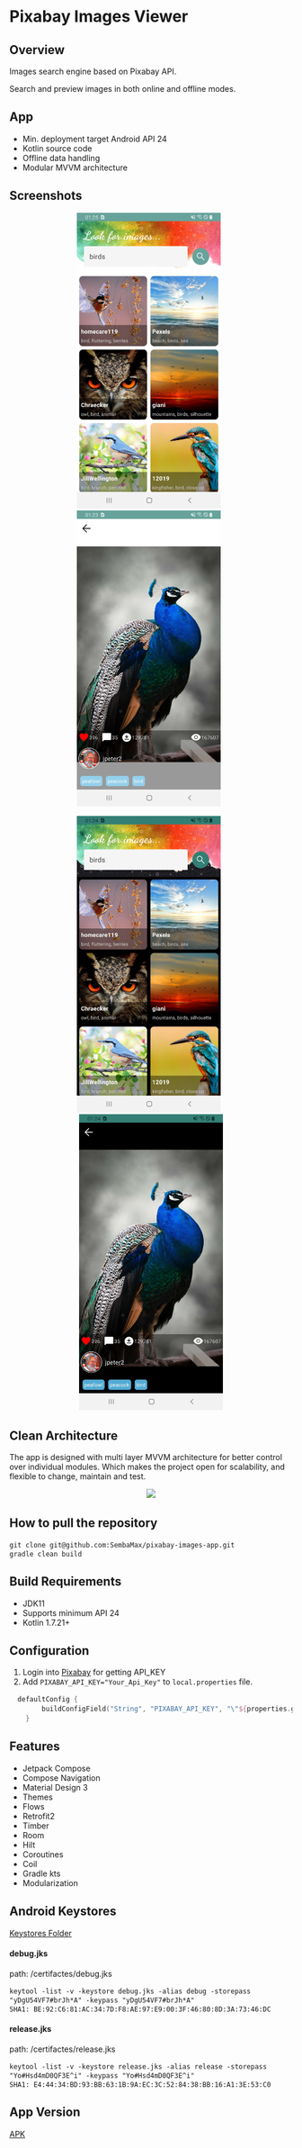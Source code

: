 # Pixabay Images Viewer

## Overview
Images search engine based on Pixabay API.

Search and preview images in both online and offline modes.


## App
* Min. deployment target Android API 24
* Kotlin source code
* Offline data handling
* Modular MVVM architecture


## Screenshots

<p align="center">
<img src="https://github.com/SembaMax/pixabay-images-app/blob/main/screenshots/main_light.jpg" width="256" />
&nbsp;
<img src="https://github.com/SembaMax/pixabay-images-app/blob/main/screenshots/detail_light.jpg" width="256" />
&nbsp;
</p>
  
<p align="center">
<img src="https://github.com/SembaMax/pixabay-images-app/blob/main/screenshots/main_dark.jpg" width="256" />
&nbsp;
<img src="https://github.com/SembaMax/pixabay-images-app/blob/main/screenshots/detail_dark.jpg" width="256" />
</p>



## Clean Architecture
The app is designed with multi layer MVVM architecture for better control over individual modules. Which makes the project open for scalability, and flexible to change, maintain and test.




<p align="center">
<img src="https://developer.android.com/static/topic/libraries/architecture/images/mad-arch-overview-ui.png" width="500" />
</p>


## How to pull the repository

	git clone git@github.com:SembaMax/pixabay-images-app.git
	gradle clean build
  

## Build Requirements

- JDK11
- Supports minimum API 24
- Kotlin 1.7.21+

## Configuration

1. Login into [Pixabay](https://pixabay.com/api/docs/#api_search_images) for getting API_KEY
2. Add `PIXABAY_API_KEY="Your_Api_Key"` to `local.properties` file.

```kotlin
  defaultConfig {
        buildConfigField("String", "PIXABAY_API_KEY", "\"${properties.getProperty("PIXABAY_API_KEY")}\"")
    }
 ```


## Features

- Jetpack Compose
- Compose Navigation
- Material Design 3
- Themes
- Flows
- Retrofit2
- Timber
- Room
- Hilt
- Coroutines
- Coil
- Gradle kts
- Modularization


## Android Keystores

[Keystores Folder](https://github.com/SembaMax/pixabay-images-app/tree/main/certifactes)

#### debug.jks

path:  /certifactes/debug.jks

    keytool -list -v -keystore debug.jks -alias debug -storepass "yDgU54VF7#brJh*A" -keypass "yDgU54VF7#brJh*A" 
    SHA1: BE:92:C6:81:AC:34:7D:F8:AE:97:E9:00:3F:46:80:8D:3A:73:46:DC

#### release.jks

path:  /certifactes/release.jks

    keytool -list -v -keystore release.jks -alias release -storepass "Yo#Hsd4mD0QF3E^i" -keypass "Yo#Hsd4mD0QF3E^i"
    SHA1: E4:44:34:BD:93:BB:63:1B:9A:EC:3C:52:84:38:BB:16:A1:3E:53:C0
    
    
## App Version
[APK](https://github.com/SembaMax/pixabay-images-app/tree/main/apk)
    
